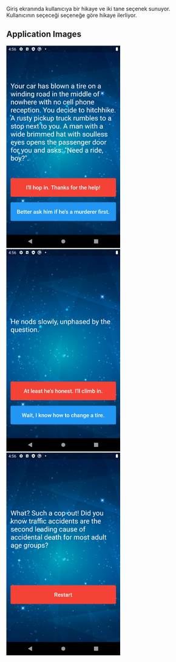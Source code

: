 Giriş ekranında kullanıcıya bir hikaye ve iki tane seçenek sunuyor.
Kullanıcının seçeceği seçeneğe göre hikaye ilerliyor.

## Application Images


<img src="images/destini-1.png" width="300"> <img src="images/destini-2.png" width="300"> <img src="images/destini-3.png" width="300">
